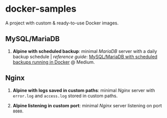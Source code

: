 # docker-samples

A project with custom & ready-to-use Docker images.

## MySQL/MariaDB

1. __Alpine with scheduled backup__: minimal _MariaDB_ server with a daily backup schedule | _reference guide_: [MySQL/MariaDB with scheduled backups running in Docker] @ Medium.

## Nginx

1. __Alpine with logs saved in custom paths__: minimal _Nginx_ server with `error.log` and `access.log` stored in custom paths.

1. __Alpine listening in custom port__: minimal _Nginx_ server listening on port `8080`.

[MySQL/MariaDB with scheduled backups running in Docker]: https://medium.com/@ricardolsmendes/mysql-mariadb-with-scheduled-backup-jobs-running-in-docker-1956e9892e78
